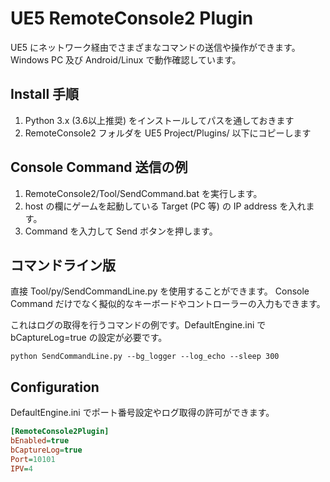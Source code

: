 # UE5 RemoteConsole2 Plugin

UE5 にネットワーク経由でさまざまなコマンドの送信や操作ができます。
Windows PC 及び Android/Linux で動作確認しています。


## Install 手順

1. Python 3.x (3.6以上推奨) をインストールしてパスを通しておきます
2. RemoteConsole2 フォルダを UE5 Project/Plugins/ 以下にコピーします


## Console Command 送信の例

1. RemoteConsole2/Tool/SendCommand.bat を実行します。
2. host の欄にゲームを起動している Target (PC 等) の IP address を入れます。
3. Command を入力して Send ボタンを押します。


## コマンドライン版

直接 Tool/py/SendCommandLine.py を使用することができます。
Console Command だけでなく擬似的なキーボードやコントローラーの入力もできます。

これはログの取得を行うコマンドの例です。DefaultEngine.ini で bCaptureLog=true の設定が必要です。
```
python SendCommandLine.py --bg_logger --log_echo --sleep 300
```


## Configuration

DefaultEngine.ini でポート番号設定やログ取得の許可ができます。


```ini
[RemoteConsole2Plugin]
bEnabled=true
bCaptureLog=true
Port=10101
IPV=4
```

